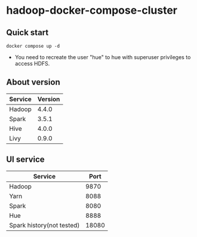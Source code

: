 # hadoop-docker-compose-cluster
## Quick start
`docker compose up -d`

* You need to recreate the user "hue" to hue with superuser privileges to access HDFS.
## About version
| Service | Version |
|---------|---------|
| Hadoop  | 4.4.0   |
| Spark   | 3.5.1   |
| Hive    | 4.0.0   |
| Livy    | 0.9.0   |

## UI service
| Service                   | Port    |
|---------------------------|---------|
| Hadoop                    | 9870    |
| Yarn                      | 8088    |
| Spark                     | 8080    |
| Hue                       | 8888    |
| Spark history(not tested) | 18080   |